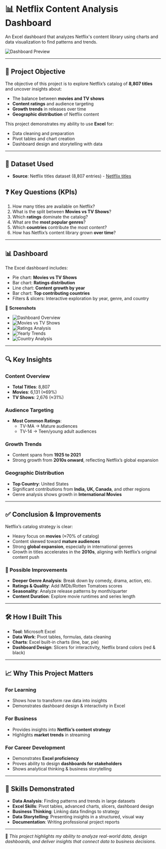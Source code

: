  
# 📊 Netflix Content Analysis Dashboard

An Excel dashboard that analyzes Netflix's content library using charts and data visualization to find patterns and trends.

![Dashboard Preview](images/dashboard_overview.png)

---

## 📌 Project Objective
The objective of this project is to explore Netflix’s catalog of **8,807 titles** and uncover insights about:
- The balance between **movies and TV shows**
- **Content ratings** and audience targeting
- **Growth trends** in releases over time
- **Geographic distribution** of Netflix content  

This project demonstrates my ability to use **Excel** for:
- Data cleaning and preparation
- Pivot tables and chart creation
- Dashboard design and storytelling with data

---

## 📂 Dataset Used
- **Source**: Netflix titles dataset (8,807 entries) - <a href="https://github.com/jrdeguzman-04/Netflix-Content-Analysis-Dashboard/blob/main/netflix-analysis.xlsm">Netlflix titles<a/> 

## ❓ Key Questions (KPIs)
1. How many titles are available on Netflix?  
2. What is the split between **Movies vs TV Shows**?  
3. Which **ratings** dominate the catalog?  
4. What are the **most popular genres**?  
5. Which **countries** contribute the most content?  
6. How has Netflix’s content library grown **over time**?  

---

## 📊 Dashboard
The Excel dashboard includes:
- Pie chart: **Movies vs TV Shows**
- Bar chart: **Ratings distribution**
- Line chart: **Content growth by year**
- Bar chart: **Top contributing countries**
- Filters & slicers: Interactive exploration by year, genre, and country  

📸 **Screenshots**
- ![Dashboard Overview](images/dashboard_overview.png)
- ![Movies vs TV Shows](images/content_distribution.png)
- ![Ratings Analysis](images/ratings_analysis.png)
- ![Yearly Trends](images/yearly_trends.png)
- ![Country Analysis](images/geographic_analysis.png)

---

## 🔍 Key Insights

### Content Overview
- **Total Titles**: 8,807  
- **Movies**: 6,131 (≈69%)  
- **TV Shows**: 2,676 (≈31%)  

### Audience Targeting
- **Most Common Ratings**:  
  - TV-MA → Mature audiences  
  - TV-14 → Teen/young adult audiences  

### Growth Trends
- Content spans from **1925 to 2021**  
- Strong growth from **2010s onward**, reflecting Netflix’s global expansion  

### Geographic Distribution
- **Top Country**: United States  
- Significant contributions from **India, UK, Canada**, and other regions  
- Genre analysis shows growth in **International Movies**  

---

## ✅ Conclusion & Improvements
Netflix’s catalog strategy is clear:  
- Heavy focus on **movies** (≈70% of catalog)  
- Content skewed toward **mature audiences**  
- Strong **global expansion**, especially in international genres  
- Growth in titles accelerates in the **2010s**, aligning with Netflix’s original content push  

### 🔧 Possible Improvements
- **Deeper Genre Analysis**: Break down by comedy, drama, action, etc.  
- **Ratings & Quality**: Add IMDb/Rotten Tomatoes scores  
- **Seasonality**: Analyze release patterns by month/quarter  
- **Content Duration**: Explore movie runtimes and series length  

---

## 🛠️ How I Built This
- **Tool**: Microsoft Excel  
- **Data Work**: Pivot tables, formulas, data cleaning  
- **Charts**: Excel built-in charts (line, bar, pie)  
- **Dashboard Design**: Slicers for interactivity, Netflix brand colors (red & black)  

---

## 📈 Why This Project Matters
### For Learning
- Shows how to transform raw data into insights  
- Demonstrates dashboard design & interactivity in Excel  

### For Business
- Provides insights into **Netflix’s content strategy**  
- Highlights **market trends** in streaming  

### For Career Development
- Demonstrates **Excel proficiency**  
- Proves ability to design **dashboards for stakeholders**  
- Shows analytical thinking & business storytelling  

---

## 🎯 Skills Demonstrated
- **Data Analysis**: Finding patterns and trends in large datasets  
- **Excel Skills**: Pivot tables, advanced charts, slicers, dashboard design  
- **Business Thinking**: Linking data findings to strategy  
- **Data Storytelling**: Presenting insights in a structured, visual way  
- **Documentation**: Writing professional project reports  

---

📌 *This project highlights my ability to analyze real-world data, design dashboards, and deliver insights that connect data to business decisions.*
